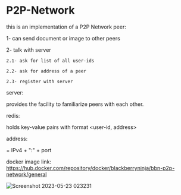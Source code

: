 # P2P-Network
this is an implementation of a P2P Network
peer: 

  1- can send document or image to other peers
  
  2- talk with server
  
    2.1- ask for list of all user-ids
    
    2.2- ask for address of a peer
    
    2.3- register with server
    
server:

  provides the facility to familiarize peers with each other.
  
redis:

  holds key-value pairs with format <user-id, address>
  
address:

  = IPv4 + ":" + port
  
  
  docker image link: https://hub.docker.com/repository/docker/blackberryninja/bbn-p2p-network/general
  
  
![Screenshot 2023-05-23 023231](https://github.com/AESTheProgrammer/P2P-Network/assets/76747485/2763cb50-3169-4f6f-82cf-7ba0472a8aa0)
